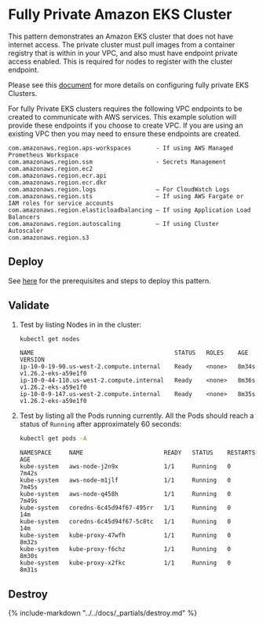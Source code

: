 # Fully Private Amazon EKS Cluster

This pattern demonstrates an Amazon EKS cluster that does not have internet access.
The private cluster must pull images from a container registry that is within in your VPC,
and also must have endpoint private access enabled. This is required for nodes
to register with the cluster endpoint.

Please see this [document](https://docs.aws.amazon.com/eks/latest/userguide/private-clusters.html) for more details on configuring fully private EKS Clusters.

For fully Private EKS clusters requires the following VPC endpoints to be created to communicate with AWS services.
This example solution will provide these endpoints if you choose to create VPC.
If you are using an existing VPC then you may need to ensure these endpoints are created.

    com.amazonaws.region.aps-workspaces       - If using AWS Managed Prometheus Workspace
    com.amazonaws.region.ssm                  - Secrets Management
    com.amazonaws.region.ec2
    com.amazonaws.region.ecr.api
    com.amazonaws.region.ecr.dkr
    com.amazonaws.region.logs                 – For CloudWatch Logs
    com.amazonaws.region.sts                  – If using AWS Fargate or IAM roles for service accounts
    com.amazonaws.region.elasticloadbalancing – If using Application Load Balancers
    com.amazonaws.region.autoscaling          – If using Cluster Autoscaler
    com.amazonaws.region.s3

## Deploy

See [here](https://aws-ia.github.io/terraform-aws-eks-blueprints/getting-started/#prerequisites) for the prerequisites and steps to deploy this pattern.

## Validate

1. Test by listing Nodes in in the cluster:

    ```sh
    kubectl get nodes
    ```

    ```text
    NAME                                        STATUS   ROLES    AGE     VERSION
    ip-10-0-19-90.us-west-2.compute.internal    Ready    <none>   8m34s   v1.26.2-eks-a59e1f0
    ip-10-0-44-110.us-west-2.compute.internal   Ready    <none>   8m36s   v1.26.2-eks-a59e1f0
    ip-10-0-9-147.us-west-2.compute.internal    Ready    <none>   8m35s   v1.26.2-eks-a59e1f0
    ```

2. Test by listing all the Pods running currently. All the Pods should reach a status of `Running` after approximately 60 seconds:

    ```sh
    kubectl get pods -A
    ```

    ```text
    NAMESPACE     NAME                       READY   STATUS    RESTARTS   AGE
    kube-system   aws-node-j2n9x             1/1     Running   0          7m42s
    kube-system   aws-node-m1jlf             1/1     Running   0          7m45s
    kube-system   aws-node-q458h             1/1     Running   0          7m49s
    kube-system   coredns-6c45d94f67-495rr   1/1     Running   0          14m
    kube-system   coredns-6c45d94f67-5c8tc   1/1     Running   0          14m
    kube-system   kube-proxy-47wfh           1/1     Running   0          8m32s
    kube-system   kube-proxy-f6chz           1/1     Running   0          8m30s
    kube-system   kube-proxy-x2fkc           1/1     Running   0          8m31s
    ```

## Destroy

{%
   include-markdown "../../docs/_partials/destroy.md"
%}
